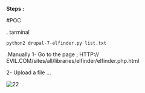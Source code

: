 **Steps :**

#POC 

. tarminal

`python2 drupal-7-elfinder.py list.txt`






.Manually
1- Go to the page ; HTTP:// EVIL.COM/sites/all/libraries/elfinder/elfinder.php.html 

2- Upload a file ...










![22](https://github.com/Kro0oz/drupal-7-elfinder/assets/72355033/30ddffd9-921e-4cc9-8f9f-05b8e4309429)


